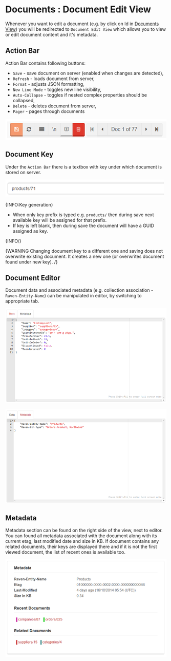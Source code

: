 # Documents : Document Edit View

Whenever you want to edit a document (e.g. by click on Id in [Documents View](../../../studio/overview/documents/documents-view)) you will be redirected to `Document Edit View` which allows you to view or edit document content and it's metadata.

## Action Bar

Action Bar contains following buttons:

- `Save` - save document on server (enabled when changes are detected),
- `Refresh` - loads document from server,
- `Format` - adjusts JSON formatting,
- `New Line Mode` - toggles new line visibility,
- `Auto-Collapse` - toggles if nested complex properties should be collapsed,
- `Delete` - deletes document from server,
- `Pager` - pages through documents

![Figure 1. Studio. Document Edit View. Action Bar.](images/document-edit-view-action-bar.png)  

## Document Key

Under the `Action Bar` there is a textbox with key under which document is stored on server.

![Figure 2. Studio. Document Edit View. Document Key.](images/document-edit-view-document-key.png)  

{INFO:Key generation}

- When only key prefix is typed e.g. `products/` then during save next available key will be assigned for that prefix.
- If key is left blank, then during save the document will have a GUID assigned as key.

{INFO/}

{WARNING Changing document key to a different one and saving does not overwrite existing document. It creates a new one (or overwrites document found under new key). /}

## Document Editor

Document data and associated metadata (e.g. collection association - `Raven-Entity-Name`) can be manipulated in editor, by switching to appropriate tab.

![Figure 3. Studio. Document Edit View. Data tab.](images/document-edit-view-data-tab.png)  

![Figure 4. Studio. Document Edit View. Metadata tab.](images/document-edit-view-metadata-tab.png)  

## Metadata

Metadata section can be found on the right side of the view, next to editor. You can found all metadata associated with the document along with its current etag, last modified date and size in KB. If document contains any related documents, their keys are displayed there and if it is not the first viewed document, the list of recent ones is available too.

![Figure 5. Studio. Document Edit View. Metadata.](images/document-edit-view-metadata.png)  



